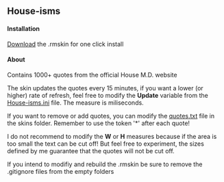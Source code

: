 ## House-isms

#### Installation
[Download](https://github.com/downloads/robertboloc/House-isms/House-isms.rmskin) the .rmskin for one click install

#### About
Contains 1000+ quotes from the official House M.D. website  

The skin updates the quotes every 15 minutes, if you want a lower (or higher) rate of refresh, feel free to modify the **Update** variable from the [House-isms.ini](https://github.com/robertboloc/House-isms/blob/master/Skins/House-isms/House-isms.ini) file. The measure is miliseconds.  

If you want to remove or add quotes, you can modify the [quotes.txt](https://github.com/robertboloc/House-isms/blob/master/Skins/House-isms/quotes.txt) file in the skins folder. Remember to use the token '*' after each quote!  

I do not recommend to modify the **W** or **H** measures because if the area is too small the text can be cut off! But feel free to experiment, the sizes defined by me guarantee that the quotes will not be cut off.  

If you intend to modifiy and rebuild the .rmskin be sure to remove the .gitignore files from the empty folders
